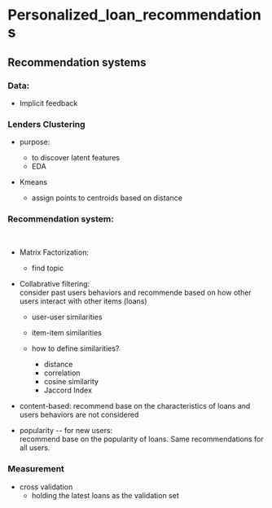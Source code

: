 # Personalized_loan_recommendations


## Recommendation systems

### Data:
- Implicit feedback


### Lenders Clustering

- purpose:
    - to discover latent features
    - EDA

- Kmeans
    - assign points to centroids based on distance

### Recommendation system:
 
- Matrix Factorization:

    - find topic

- Collabrative filtering:  
consider past users behaviors and recommende based on how other users interact with other items (loans)

    - user-user similarities
    - item-item similarities

    - how to define similarities?
        - distance
        - correlation
        - cosine similarity
        - Jaccord Index

- content-based:
recommend base on the characteristics of loans and users behaviors are not considered

- popularity -- for new users:  
recommend base on the popularity of loans. Same recommendations for all users.


### Measurement
- cross validation
    - holding the latest loans as the validation set
